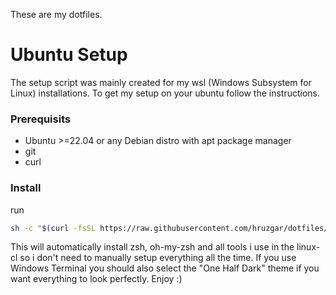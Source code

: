 These are my dotfiles.
# Ubuntu Setup
The setup script was mainly created for my wsl (Windows Subsystem for Linux) installations.
To get my setup on your ubuntu follow the instructions.
### Prerequisits
- Ubuntu >=22.04 or any Debian distro with apt package manager
- git
- curl
### Install
run
```bash
sh -c "$(curl -fsSL https://raw.githubusercontent.com/hruzgar/dotfiles/main/setup_linux.sh)"
```
This will automatically install zsh, oh-my-zsh and all tools i use in the linux-cl so i don't need to manually setup everything all the time.
If you use Windows Terminal you should also select the "One Half Dark" theme if you want everything to look perfectly. Enjoy :)
